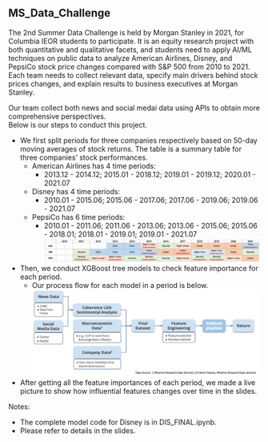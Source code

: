 ## MS_Data_Challenge

The 2nd Summer Data Challenge is held by Morgan Stanley in 2021, for Columbia IEOR students to participate. It is an equity research project with both quantitative and qualitative facets, and students need to apply AI/ML techniques on public data to analyze American Airlines, Disney, and PepsiCo stock price changes compared with S&P 500 from 2010 to 2021. Each team needs to collect relevant data, specify main drivers behind stock prices changes, and explain results to business executives at Morgan Stanley. <br>

Our team collect both news and social medai data using APIs to obtain more comprehensive perspectives.<br> 
Below is our steps to conduct this project.
- We first split periods for three companies respectively based on 50-day moving averages of stock returns. The table is a summary table for three companies’ stock performances.
  - American Airlines has 4 time periods: 
    - 2013.12 - 2014.12; 2015.01 - 2018.12; 2019.01 - 2019.12; 2020.01 - 2021.07
  - Disney has 4 time periods: 
    - 2010.01 - 2015.06; 2015.06 - 2017.06; 2017.06 - 2019.06; 2019.06 - 2021.07
  - PepsiCo has 6 time periods: 
    - 2010.01 - 2011.06; 2011.06 - 2013.06; 2013.06 - 2015.06; 2015.06 - 2018.01; 2018.01 - 2019.01; 2019.01 - 2021.07
![Image](https://github.com/Emma-zyx/MS_Data_Challenge/blob/main/Picture2.png)
- Then, we conduct XGBoost tree models to check feature importance for each period.
  - Our process flow for each model in a period is below. 
  ![Image](https://github.com/Emma-zyx/MS_Data_Challenge/blob/main/Picture1.png)
- After getting all the feature importances of each period, we made a live picture to show how influential features changes over time in the slides. 

Notes:
- The complete model code for Disney is in DIS_FINAL.ipynb.
- Please refer to details in the slides.
